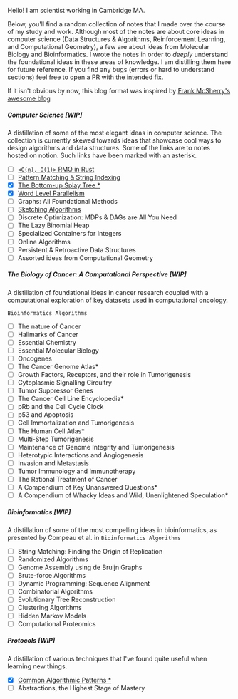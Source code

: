 Hello! I am scientist working in Cambridge MA.

Below, you'll find a random collection of notes that I made over the course of my study and work. Although most of the notes are about core ideas in computer science (Data Structures & Algorithms, Reinforcement Learning, and Computational Geometry), a few are about ideas from Molecular Biology and Bioinformatics.  I wrote the notes in order to _deeply_ understand the foundational ideas in these areas of knowledge. I am distilling them here for future reference. If you find any bugs (errors or hard to understand sections) feel free to open a PR with the intended fix.

If it isn't obvious by now, this blog format was inspired by [Frank McSherry's awesome blog](https://github.com/frankmcsherry/blog)

##### Computer Science [WIP]

A distillation of some of the most elegant ideas in computer science. The collection is currently skewed towards ideas that showcase cool ways to design algorithms and data structures. Some of the links are to notes hosted on notion. Such links have been marked with an asterisk.

- [ ]  [`<O(n), O(1)>` RMQ in Rust](https://github.com/jlikhuva/blog/blob/main/posts/rmq.md)
- [ ]  [Pattern Matching & String Indexing](https://github.com/jlikhuva/blog/blob/main/posts/string_indexing.md)
- [x]  [The Bottom-up Splay Tree *](https://www.notion.so/Splay-Trees-3942f6942b7f4b06b5f666912f26a33a)
- [x]  [Word Level Parallelism](https://github.com/jlikhuva/blog/blob/main/posts/wlp.md)
- [ ]  Graphs: All Foundational Methods
- [ ]  [Sketching Algorithms](posts/sketching.md)
- [ ]  Discrete Optimization: MDPs & DAGs are All You Need
- [ ]  The Lazy Binomial Heap
- [ ]  Specialized Containers for Integers
- [ ]  Online Algorithms
- [ ]  Persistent & Retroactive Data Structures
- [ ]  Assorted ideas from Computational Geometry

##### The Biology of Cancer: A Computational Perspective [WIP]

A distillation of foundational ideas in cancer research coupled with a computational exploration of key datasets used in computational oncology.

`Bioinformatics Algorithms`

- [ ]  The nature of Cancer
- [ ]  Hallmarks of Cancer
- [ ]  Essential Chemistry
- [ ]  Essential Molecular Biology
- [ ]  Oncogenes
- [ ]  The Cancer Genome Atlas*
- [ ]  Growth Factors, Receptors, and their role in Tumorigenesis
- [ ]  Cytoplasmic Signalling Circuitry
- [ ]  Tumor Suppressor Genes
- [ ]  The Cancer Cell Line Encyclopedia*
- [ ]  pRb and the Cell Cycle Clock
- [ ]  p53 and Apoptosis
- [ ]  Cell Immortalization and Tumorigenesis
- [ ]  The Human Cell Atlas*
- [ ]  Multi-Step Tumorigenesis
- [ ]  Maintenance of Genome Integrity and Tumorigenesis
- [ ]  Heterotypic Interactions and Angiogenesis
- [ ]  Invasion and Metastasis
- [ ]  Tumor Immunology and Immunotherapy
- [ ]  The Rational Treatment of Cancer
- [ ]  A Compendium of Key Unanswered Questions*
- [ ]  A Compendium of Whacky Ideas and Wild, Unenlightened Speculation*

##### Bioinformatics [WIP]

A distillation of some of the most compelling ideas in bioinformatics, as presented by Compeau et al. in `Bioinformatics Algorithms`

- [ ]  String Matching: Finding the Origin of Replication
- [ ]  Randomized Algorithms
- [ ]  Genome Assembly using de Bruijn Graphs
- [ ]  Brute-force Algorithms
- [ ]  Dynamic Programming: Sequence Alignment
- [ ]  Combinatorial Algorithms
- [ ]  Evolutionary Tree Reconstruction
- [ ]  Clustering Algorithms
- [ ]  Hidden Markov Models
- [ ]  Computational Proteomics

##### Protocols [WIP]

A distillation of various techniques that I've found quite useful when learning new things.

- [x]  [Common Algorithmic Patterns *](https://www.notion.so/A-note-on-algorithmic-design-patterns-20e50d39c99945e3ad8dfb804177ab3f)
- [ ] Abstractions, the Highest Stage of Mastery

<!-- - [ ] Knowledge Management: How I Study for Mastery*
- [ ] A Technical Interview Worksheet -->
